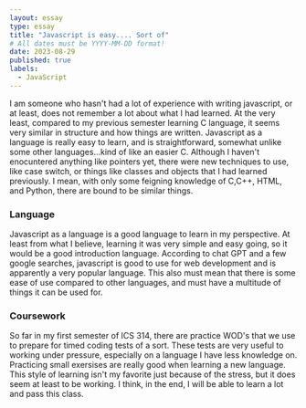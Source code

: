 ```yaml
---
layout: essay
type: essay
title: "Javascript is easy.... Sort of"
# All dates must be YYYY-MM-DD format!
date: 2023-08-29
published: true
labels:
  - JavaScript
---
```


I am someone who hasn't had a lot of experience with writing javascript, or at least, does not remember a lot about what I had learned. At the very least, compared to my previous semester learning C language, it seems very similar in structure and how things are written. Javascript as a language is really easy to learn, and is straightforward, somewhat unlike some other languages...kind of like an easier C. Although I haven't enocuntered anything like pointers yet, there were new techniques to use, like case switch, or things like classes and objects that I had learned previously. I mean, with only some feigning knowledge of C,C++, HTML, and Python, there are bound to be similar things. 
<h3>Language</h3>
Javascript as a language is a good language to learn in my perspective. At least from what I believe, learning it was very simple and easy going, so it would be a good introduction language. According to chat GPT and a few google searches, javascript is good to use for web development and is apparently a very popular language. This also must mean that there is some ease of use compared to other languages, and must have a multitude of things it can be used for.
<h3>Coursework</h3>
So far in my first semester of ICS 314, there are practice WOD's that we use to prepare for timed coding tests of a sort. These tests are very useful to working under pressure, especially on a language I have less knowledge on. Practicing small exersises are really good when learning a new language. This style of learning isn't my favorite just because of the stress, but it does seem at least to be working. I think, in the end, I will be able to learn a lot and pass this class.
